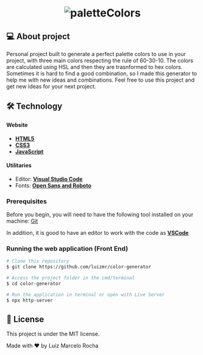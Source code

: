 <h1 align="center">
    <img alt="paletteColors" title="#paletteColors" src="./assets/gif1.gif" />
</h1>

## 💻 About project

Personal project built to generate a perfect palette colors to use in your project, with three main colors respecting the rule of 60-30-10.
The colors are calculated using HSL and then they are trasnformed to hex colors. Sometimes it is hard to find a good combination, so I made this generator to help me with new ideas and combinations. Feel free to use this project and get new ideas for your next project.

## 🛠 Technology

#### **Website**

-   **[HTML5](https://developer.mozilla.org/pt-BR/docs/Web/HTML/HTML5)**
-   **[CSS3](https://www.w3schools.com/css/)**
-   **[JavaScript](https://developer.mozilla.org/pt-BR/docs/Web/JavaScript)**

#### **Utilitaries**

-   Editor: **[Visual Studio Code](https://code.visualstudio.com/)**
-   Fonts: **[Open Sans and Roboto](https://fonts.googleapis.com/css?family=Open+Sans|Roboto:400,700&display=swap)**

### Prerequisites

Before you begin, you will need to have the following tool installed on your machine:
[Git](https://git-scm.com)

In addition, it is good to have an editor to work with the code as **[VSCode](https://code.visualstudio.com/)**

### Running the web application (Front End)

```bash
# Clone this repository
$ git clone https://github.com/luizmr/color-generator

# Access the project folder in the cmd/terminal
$ cd color-generator

# Run the application in terminal or open with Live Server
$ npx http-server
```

## 📝 License

This project is under the MIT license.

Made with ❤️ by Luiz Marcelo Rocha
